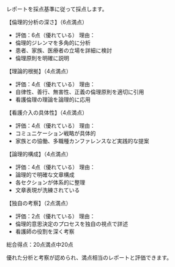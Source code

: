 レポートを採点基準に従って採点します。

【倫理的分析の深さ】（6点満点）
- 評価：6点（優れている）
理由：
- 倫理的ジレンマを多角的に分析
- 患者、家族、医療者の立場を詳細に検討
- 倫理原則を明確に説明

【理論的根拠】（4点満点）
- 評価：4点（優れている）
理由：
- 自律性、善行、無害性、正義の倫理原則を適切に引用
- 看護倫理の理論を論理的に応用

【看護介入の具体性】（4点満点）
- 評価：4点（優れている）
理由：
- コミュニケーション戦略が具体的
- 家族との協働、多職種カンファレンスなど実践的な提案

【論理的構成】（4点満点）
- 評価：4点（優れている）
理由：
- 論理的で明確な文章構成
- 各セクションが体系的に整理
- 文章表現が洗練されている

【独自の考察】（2点満点）
- 評価：2点（優れている）
理由：
- 倫理的意思決定のプロセスを独自の視点で詳述
- 看護師の役割を深く考察

総合得点：20点満点中20点

優れた分析と考察が認められ、満点相当のレポートと評価できます。
